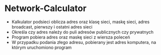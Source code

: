 # Network-Calculator
- Kalkulator podsieci oblicza adres oraz klasę sieci, maskę sieci, adres broadcast, pierwszy i ostatni adres sieci
- Określa czy adres należy do puli adresów publicznych czy prywatnych
- Program pobiera adres oraz maskę sieci z wiersza poleceń
- W przypadku podania złego adresu, pobierany jest adres komputera, na którym uruchomiono program
